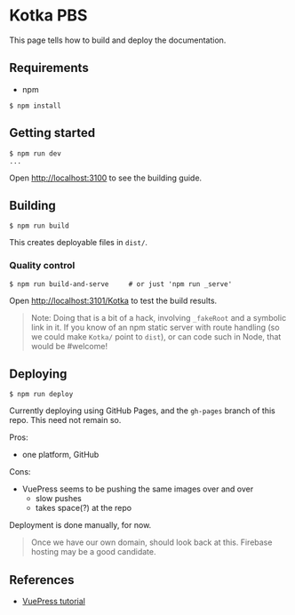 # Kotka PBS

This page tells how to build and deploy the documentation.


## Requirements

- npm

```
$ npm install
```

## Getting started

```
$ npm run dev
...
```

Open [http://localhost:3100](http://localhost:3100) to see the building guide.


## Building

```
$ npm run build
```

This creates deployable files in `dist/`.

### Quality control

```
$ npm run build-and-serve     # or just 'npm run _serve'
```

Open [http://localhost:3101/Kotka](http://localhost:3101/Kotka) to test the build results.

>Note: Doing that is a bit of a hack, involving `_fakeRoot` and a symbolic link in it. If you know of an npm static server with route handling (so we could make `Kotka/` point to `dist`), or can code such in Node, that would be #welcome!


## Deploying

```
$ npm run deploy
```

Currently deploying using GitHub Pages, and the `gh-pages` branch of this repo. This need not remain so.

Pros:

- one platform, GitHub

Cons:

- VuePress seems to be pushing the same images over and over
  - slow pushes
  - takes space(?) at the repo

Deployment is done manually, for now. 

>Once we have our own domain, should look back at this. Firebase hosting may be a good candidate.


<!-- 
Once doing CI, see -> https://medium.com/front-end-weekly/ci-cd-with-github-actions-to-deploy-on-github-pages-73e225f8f131
-->

## References

- [VuePress tutorial](https://vuepressbook.com/introduction.html)


